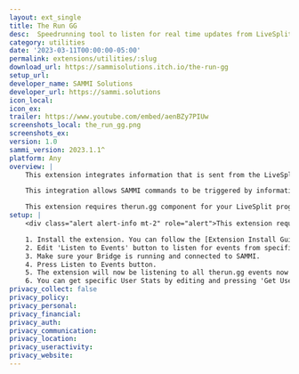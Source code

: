 ```yaml
---
layout: ext_single
title: The Run GG
desc:  Speedrunning tool to listen for real time updates from LiveSplit
category: utilities
date: '2023-03-11T00:00:00-05:00'
permalink: extensions/utilities/:slug
download_url: https://sammisolutions.itch.io/the-run-gg
setup_url: 
developer_name: SAMMI Solutions
developer_url: https://sammi.solutions
icon_local: 
icon_ex:
trailer: https://www.youtube.com/embed/aenBZy7PIUw
screenshots_local: the_run_gg.png
screenshots_ex:
version: 1.0
sammi_version: 2023.1.1^
platform: Any
overview: |
    This extension integrates information that is sent from the LiveSplit program to the therun.gg site.  

    This integration allows SAMMI commands to be triggered by information provided by therun like split times, pb times, pb pace and so much more!    

    This extension requires therun.gg component for your LiveSplit program. More information is available at therun.gg.
setup: |
    <div class="alert alert-info mt-2" role="alert">This extension requires therun.gg component for your LiveSplit program. More information is available at therun.gg.</div>

    1. Install the extension. You can follow the [Extension Install Guide](https://sammi.solutions/extensions/install).
    2. Edit 'Listen to Events' button to listen for events from specific user. Save the button. 
    3. Make sure your Bridge is running and connected to SAMMI. 
    4. Press Listen to Events button. 
    5. The extension will now be listening to all therun.gg events now and they will be saved in Process Events button.
    6. You can get specific User Stats by editing and pressing 'Get User Stats button'. 
privacy_collect: false
privacy_policy: 
privacy_personal: 
privacy_financial: 
privacy_auth:
privacy_communication: 
privacy_location: 
privacy_useractivity: 
privacy_website: 
---
```



